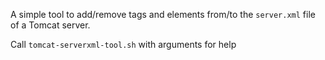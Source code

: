 A simple tool to add/remove tags and elements from/to the `server.xml` file of a Tomcat server.

Call `tomcat-serverxml-tool.sh` with arguments for help
